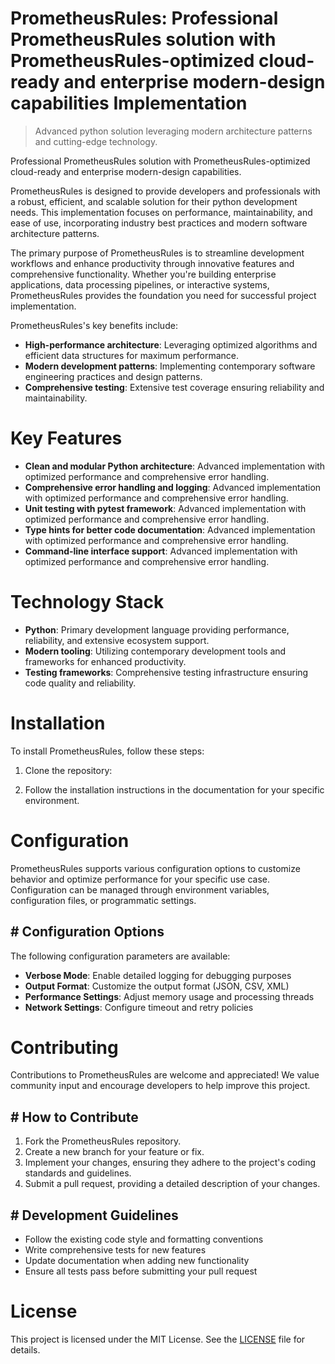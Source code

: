 <!-- fallback_PrometheusRules_20251001212904_34201 -->

# PrometheusRules: Professional PrometheusRules solution with PrometheusRules-optimized cloud-ready and enterprise modern-design capabilities Implementation
> Advanced python solution leveraging modern architecture patterns and cutting-edge technology.

Professional PrometheusRules solution with PrometheusRules-optimized cloud-ready and enterprise modern-design capabilities.

PrometheusRules is designed to provide developers and professionals with a robust, efficient, and scalable solution for their python development needs. This implementation focuses on performance, maintainability, and ease of use, incorporating industry best practices and modern software architecture patterns.

The primary purpose of PrometheusRules is to streamline development workflows and enhance productivity through innovative features and comprehensive functionality. Whether you're building enterprise applications, data processing pipelines, or interactive systems, PrometheusRules provides the foundation you need for successful project implementation.

PrometheusRules's key benefits include:

* **High-performance architecture**: Leveraging optimized algorithms and efficient data structures for maximum performance.
* **Modern development patterns**: Implementing contemporary software engineering practices and design patterns.
* **Comprehensive testing**: Extensive test coverage ensuring reliability and maintainability.

# Key Features

* **Clean and modular Python architecture**: Advanced implementation with optimized performance and comprehensive error handling.
* **Comprehensive error handling and logging**: Advanced implementation with optimized performance and comprehensive error handling.
* **Unit testing with pytest framework**: Advanced implementation with optimized performance and comprehensive error handling.
* **Type hints for better code documentation**: Advanced implementation with optimized performance and comprehensive error handling.
* **Command-line interface support**: Advanced implementation with optimized performance and comprehensive error handling.

# Technology Stack

* **Python**: Primary development language providing performance, reliability, and extensive ecosystem support.
* **Modern tooling**: Utilizing contemporary development tools and frameworks for enhanced productivity.
* **Testing frameworks**: Comprehensive testing infrastructure ensuring code quality and reliability.

# Installation

To install PrometheusRules, follow these steps:

1. Clone the repository:


2. Follow the installation instructions in the documentation for your specific environment.

# Configuration

PrometheusRules supports various configuration options to customize behavior and optimize performance for your specific use case. Configuration can be managed through environment variables, configuration files, or programmatic settings.

## # Configuration Options

The following configuration parameters are available:

* **Verbose Mode**: Enable detailed logging for debugging purposes
* **Output Format**: Customize the output format (JSON, CSV, XML)
* **Performance Settings**: Adjust memory usage and processing threads
* **Network Settings**: Configure timeout and retry policies

# Contributing

Contributions to PrometheusRules are welcome and appreciated! We value community input and encourage developers to help improve this project.

## # How to Contribute

1. Fork the PrometheusRules repository.
2. Create a new branch for your feature or fix.
3. Implement your changes, ensuring they adhere to the project's coding standards and guidelines.
4. Submit a pull request, providing a detailed description of your changes.

## # Development Guidelines

* Follow the existing code style and formatting conventions
* Write comprehensive tests for new features
* Update documentation when adding new functionality
* Ensure all tests pass before submitting your pull request

# License

This project is licensed under the MIT License. See the [LICENSE](https://github.com/Willysc10/PrometheusRules/blob/main/LICENSE) file for details.
